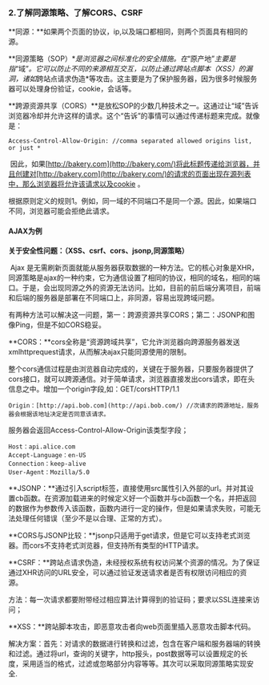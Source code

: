 ### 2.了解同源策略、了解CORS、CSRF

​	**同源：**如果两个页面的协议，ip,以及端口都相同，则两个页面具有相同的源。

​	**同源策略（SOP）**是浏览器之间标准化的安全措施。在*“原产地”*主要是指*“域”*。它可以防止不同的来源相互交互，以防止通过跨站点脚本（XSS）的漏洞，诸如*跨站点请求伪造*等攻击。这主要是为了保护服务器，因为很多时候服务器可以处理身份验证，cookie，会话等。

​	**跨源资源共享（CORS）**是放松SOP的少数几种技术之一。这通过让“域”告诉浏览器冷却并允许这样的请求。这个“告诉”的事情可以通过传递标题来完成。就像是：

`Access-Control-Allow-Origin: //comma separated allowed origins list, or just *`

​	因此，如果[http://bakery.com](http://bakery.com/)将此标题传递给浏览器，并且创建对[http://bakery.com](http://bakery.com/)的请求的页面出现在源列表中，那么浏览器将允许该请求以及cookie 。

​	根据原则定义的规则1。例如，同一域的不同端口不是同一个源。因此，如果端口不同，浏览器可能会拒绝此请求。

#### AJAX为例

​	**关于安全性问题：（XSS、csrf、cors、jsonp,同源策略）**	

​	Ajax 是无需刷新页面就能从服务器获取数据的一种方法。它的核心对象是XHR，同源策略是ajax的一种约束，它为通信设置了相同的协议，相同的域名，相同的端口。于是，会出现同源之外的资源无法访问。比如，目前的前后端分离项目，前端和后端的服务器是部署在不同端口上，非同源，容易出现跨域问题。

​	有两种方法可以解决这一问题，第一：跨源资源共享CORS；第二：JSONP和图像Ping，但是不如CORS稳妥。

​	**CORS：**cors全称是“资源跨域共享”，它允许浏览器向跨源服务器发送xmlhttprequest请求，从而解决ajax只能同源使用的限制。

​	整个cors通信过程是由浏览器自动完成的，关键在于服务器，只要服务器提供了cors接口，就可以跨源通信。对于简单请求，浏览器直接发出cors请求，即在头信息之中。增加一个origin字段,如：GET/corsHTTP/1.1

```
Origin：[http://api.bob.com](http://api.bob.com/) //次请求的跨源地址，服务器会根据该地址决定是否同意该请求。
```

服务器会返回Access-Control-Allow-Origin该类型字段；

```
Host：api.alice.com
Accept-Language：en-US
Connection：keep-alive
User-Agent：Mozilla/5.0
```

​	**JSONP：**通过引入script标签，直接使用src属性引入外部的url。并对其设置cb函数。在资源加载进来的时候定义好一个函数并与cb函数一个名，并把返回的数据作为参数传入该函数，函数内进行一定的操作，但是如果请求失败，可能无法处理任何错误（至少不是以合理、正常的方式）。

​	**CORS与JSONP比较：**jsonp只适用于get请求，但是它可以支持老式浏览器。而cors不支持老式浏览器，但支持所有类型的HTTP请求。

​	**CSRF：**跨站点请求伪造，未经授权系统有权访问某个资源的情况。为了保证通过XHR访问的URL安全，可以通过验证发送请求者是否有权限访问相应的资源。

​	方法：每一次请求都要附带经过相应算法计算得到的验证码；要求以SSL连接来访问；

​	**XSS：**跨站脚本攻击，即恶意攻击者向web页面里插入恶意攻击脚本代码。

​	解决方案：首先：对请求的数据进行转换和过滤，包含在客户端和服务器端的转换和过滤。通过将url，查询的关键字，http报头，post数据等可以设置规定的长度，采用适当的格式，过滤或忽略部分内容等等。其次可以采取同源策略实现安全.



